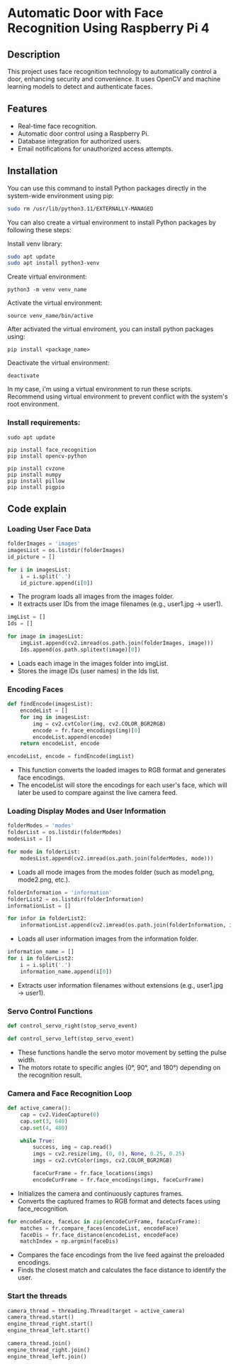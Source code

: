 # Automatic Door with Face Recognition Using Raspberry Pi 4

## Description
This project uses face recognition technology to automatically control a door, enhancing security and convenience. It uses OpenCV and machine learning models to detect and authenticate faces.

## Features
- Real-time face recognition.
- Automatic door control using a Raspberry Pi.
- Database integration for authorized users.
- Email notifications for unauthorized access attempts.

## Installation
You can use this command to install Python packages directly in the system-wide environment using pip:
```bash
sudo rm /usr/lib/python3.11/EXTERNALLY-MANAGED
```

You can also create a virtual environment to install Python packages by following these steps:

Install venv library:
```bash
sudo apt update
sudo apt install python3-venv 
```

Create virtual environment:
```
python3 -m venv venv_name
```

Activate the virtual environment:
```
source venv_name/bin/active
```

After activated the virtual enviroment, you can install python packages using: 
```
pip install <package_name>
```

Deactivate the virtual environment:
```
deactivate
```

In my case, i'm using a virtual environment to run these scripts. Recommend using virtual environment to prevent conflict with the system's root environment.

### Install requirements:
```
sudo apt update
```

```
pip install face_recognition
pip install opencv-python
```

```
pip install cvzone
pip install numpy
pip install pillow
pip install pigpio
```

## Code explain

### Loading User Face Data

```python
folderImages = 'images'
imagesList = os.listdir(folderImages)
id_picture = []

for i in imagesList:
    i = i.split('.')
    id_picture.append(i[0])
```
- The program loads all images from the images folder.
- It extracts user IDs from the image filenames (e.g., user1.jpg → user1).
```python
imgList = []
Ids = []

for image in imagesList:
    imgList.append(cv2.imread(os.path.join(folderImages, image)))
    Ids.append(os.path.splitext(image)[0])
```
- Loads each image in the images folder into imgList.
- Stores the image IDs (user names) in the Ids list.

###  Encoding Faces

```python
def findEncode(imagesList):
    encodeList = []
    for img in imagesList:
        img = cv2.cvtColor(img, cv2.COLOR_BGR2RGB)
        encode = fr.face_encodings(img)[0]
        encodeList.append(encode)
    return encodeList, encode

encodeList, encode = findEncode(imgList)
```

- This function converts the loaded images to RGB format and generates face encodings.
- The encodeList will store the encodings for each user's face, which will later be used to compare against the live camera feed.

### Loading Display Modes and User Information

```python
folderModes = 'modes'
folderList = os.listdir(folderModes)
modesList = []

for mode in folderList:
    modesList.append(cv2.imread(os.path.join(folderModes, mode)))
```
- Loads all mode images from the modes folder (such as mode1.png, mode2.png, etc.).
```python
folderInformation = 'information'
folderList2 = os.listdir(folderInformation)
informationList = []

for infor in folderList2:
    informationList.append(cv2.imread(os.path.join(folderInformation, infor)))
```
- Loads all user information images from the information folder.
```python
information_name = []
for i in folderList2:
    i = i.split('.')
    information_name.append(i[0])
```
- Extracts user information filenames without extensions (e.g., user1.jpg → user1).

### Servo Control Functions
```python
def control_servo_right(stop_servo_event)
```
```python
def control_servo_left(stop_servo_event)
```
- These functions handle the servo motor movement by setting the pulse width.
- The motors rotate to specific angles (0°, 90°, and 180°) depending on the recognition result.

### Camera and Face Recognition Loop
```python
def active_camera():
    cap = cv2.VideoCapture(0)
    cap.set(3, 640)  
    cap.set(4, 480)  

    while True:
        success, img = cap.read()
        imgs = cv2.resize(img, (0, 0), None, 0.25, 0.25)
        imgs = cv2.cvtColor(imgs, cv2.COLOR_BGR2RGB)

        faceCurFrame = fr.face_locations(imgs)
        encodeCurFrame = fr.face_encodings(imgs, faceCurFrame)
```
- Initializes the camera and continuously captures frames.
- Converts the captured frames to RGB format and detects faces using face_recognition.
```python
for encodeFace, faceLoc in zip(encodeCurFrame, faceCurFrame):
    matches = fr.compare_faces(encodeList, encodeFace)
    faceDis = fr.face_distance(encodeList, encodeFace)
    matchIndex = np.argmin(faceDis)
```
- Compares the face encodings from the live feed against the preloaded encodings.
- Finds the closest match and calculates the face distance to identify the user.

### Start the threads
```python
camera_thread = threading.Thread(target = active_camera)
camera_thread.start()
engine_thread_right.start()
engine_thread_left.start()

camera_thread.join()
engine_thread_right.join()
engine_thread_left.join()
```
